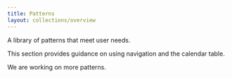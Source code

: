 ```yaml
---
title: Patterns
layout: collections/overview
---
```


<p class="abstract">A library of patterns that meet user needs.</p>

This section provides guidance on using navigation and the calendar table.

We are working on more patterns.
